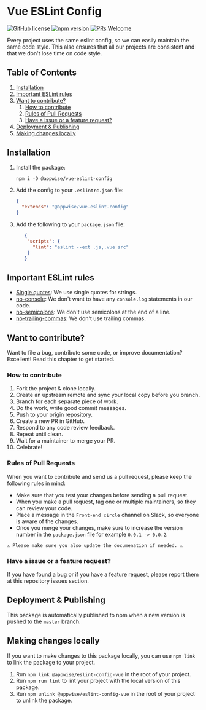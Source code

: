 # Vue ESLint Config 

[![GitHub license](https://img.shields.io/badge/license-MIT-blue.svg)]() [![npm version](https://img.shields.io/npm/v/@appwise/eslint-config-vue.svg?style=flat)](https://www.npmjs.com/package/@appwise/eslint-config-vue) [![PRs Welcome](https://img.shields.io/badge/PRs-welcome-brightgreen.svg)](https://reactjs.org/docs/how-to-contribute.html#your-first-pull-request)


Every project uses the same eslint config, so we can easily maintain the same code style.
This also ensures that all our projects are consistent and that we don't lose time on code style.

## Table of Contents

1. [Installation](#installation)
2. [Important ESLint rules](#important-eslint-rules)
3. [Want to contribute?](#want-to-contribute)
   1. [How to contribute](#how-to-contribute)
   2. [Rules of Pull Requests](#rules-of-pull-requests)
   3. [Have a issue or a feature request?](#have-a-issue-or-a-feature-request)
4. [Deployment & Publishing](#deployment--publishing)
5. [Making changes locally](#making-changes-locally)

## Installation

1. Install the package:
    ```
    npm i -D @appwise/vue-eslint-config
    ```
   
2. Add the config to your `.eslintrc.json` file:
    ```json
    {
      "extends": "@appwise/vue-eslint-config"
    }
    ```
   
3. Add the following to your `package.json` file:
    ```json
       {
        "scripts": {
          "lint": "eslint --ext .js,.vue src"
        }
       }
    ```

## Important ESLint rules

- [Single quotes](https://eslint.org/docs/rules/quotes): We use single quotes for strings.
- [no-console](https://eslint.org/docs/rules/no-console): We don't want to have any `console.log` statements in our code.
- [no-semicolons](https://eslint.org/docs/rules/semi): We don't use semicolons at the end of a line.
- [no-trailing-commas](https://eslint.org/docs/rules/no-comma-dangle): We don't use trailing commas.


## Want to contribute?

Want to file a bug, contribute some code, or improve documentation? Excellent! Read this chapter to get started.

### How to contribute

1. Fork the project & clone locally.
2. Create an upstream remote and sync your local copy before you branch.
3. Branch for each separate piece of work.
4. Do the work, write good commit messages.
5. Push to your origin repository.
6. Create a new PR in GitHub.
7. Respond to any code review feedback.
8. Repeat until clean.
9. Wait for a maintainer to merge your PR.
10. Celebrate!

### Rules of Pull Requests

When you want to contribute and send us a pull request, please keep the following rules in mind:

- Make sure that you test your changes before sending a pull request.
- When you make a pull request, tag one or multiple maintainers, so they can review your code.
- Place a message in the `Front-end circle` channel on Slack, so everyone is aware of the changes.
- Once you merge your changes, make sure to increase the version number in the `package.json` file for example `0.0.1 -> 0.0.2`.

`⚠️ Please make sure you also update the documenation if needed. ⚠️`

### Have a issue or a feature request?

If you have found a bug or if you have a feature request, please report them at this repository issues section.

## Deployment & Publishing

This package is automatically published to npm when a new version is pushed to the `master` branch.

## Making changes locally

If you want to make changes to this package locally, you can use `npm link` to link the package to your project.

1. Run `npm link @appwise/eslint-config-vue` in the root of your project.
2. Run `npm run lint` to lint your project with the local version of this package.
3. Run `npm unlink @appwise/eslint-config-vue` in the root of your project to unlink the package.

